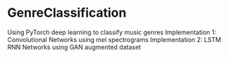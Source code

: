 # GenreClassification
Using PyTorch deep learning to classify music genres
Implementation 1: Convolutional Networks using mel spectrograms
Implementation 2: LSTM RNN Networks using GAN augmented dataset
